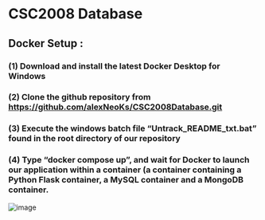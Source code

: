 # CSC2008 Database 

## Docker Setup : 
### (1) Download and install the latest Docker Desktop for Windows 
### (2) Clone the github repository from https://github.com/alexNeoKs/CSC2008Database.git 
### (3) Execute the windows batch file “Untrack_README_txt.bat” found in the root directory of our repository 
### (4) Type “docker compose up”, and wait for Docker to launch our application within a container (a container containing a Python Flask container, a MySQL container and a MongoDB container. 
![image](https://user-images.githubusercontent.com/97490747/227764320-491324a2-cf13-484c-8249-da87d0da2e2d.png)
